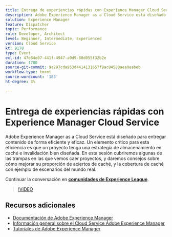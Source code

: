 ```yaml
---
title: Entrega de experiencias rápidas con Experience Manager Cloud Service
description: Adobe Experience Manager as a Cloud Service está diseñado para entregar contenido de forma eficiente y eficaz. Un elemento crítico para esta eficiencia es que un proyecto tenga una estrategia de almacenamiento en caché e invalidación bien diseñada. En esta sesión cubriremos algunas de las trampas en las que vemos caer proyectos, y daremos consejos sobre cómo mejorar su proporción de aciertos de caché, y la cobertura de caché con ejemplo de escenarios del mundo real.
solution: Experience Manager
feature: Dispatcher
topic: Performance
role: Developer, Architect
level: Beginner, Intermediate, Experienced
version: Cloud Service
kt: 9178
type: Event
exl-id: 47e84e07-441f-4947-a9d9-80d055f32b2e
duration: 1780
source-git-commit: 9a297cda953d4414131657f9ac84580aea0eabeb
workflow-type: tm+mt
source-wordcount: '183'
ht-degree: 3%

---
```


# Entrega de experiencias rápidas con Experience Manager Cloud Service

Adobe Experience Manager as a Cloud Service está diseñado para entregar contenido de forma eficiente y eficaz. Un elemento crítico para esta eficiencia es que un proyecto tenga una estrategia de almacenamiento en caché e invalidación bien diseñada. En esta sesión cubriremos algunas de las trampas en las que vemos caer proyectos, y daremos consejos sobre cómo mejorar su proporción de aciertos de caché, y la cobertura de caché con ejemplo de escenarios del mundo real.

Continuar la conversación en **[comunidades de Experience League](https://adobe.ly/3CUkzoB)**.

>[!VIDEO](https://video.tv.adobe.com/v/337846/?quality=12&learn=on&hidetitle=true)

## Recursos adicionales

- [Documentación de Adobe Experience Manager](https://experienceleague.adobe.com/docs/experience-manager-cloud-service.html)
- [Información general sobre el Cloud Service Adobe Experience Manager](https://experienceleague.adobe.com/docs/experience-manager-cloud-service/overview/home.html)
- [Tutoriales de Adobe Experience Manager](https://experienceleague.adobe.com/docs/experience-manager-tutorials.html)
